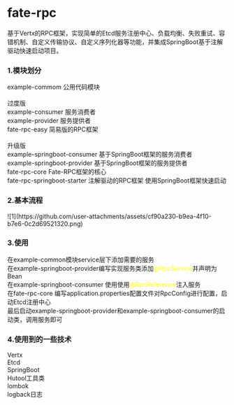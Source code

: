 # fate-rpc
基于Vertx的RPC框架，实现简单的Etcd服务注册中心、负载均衡、失败重试、容错机制、自定义传输协议、自定义序列化器等功能，并集成SpringBoot基于注解驱动快速启动项目。<br/>

<h3>1.模块划分</h3>
example-commom 公用代码模块<br/>
<br/>
过度版</br>
example-consumer 服务消费者<br/>
example-provider 服务提供者<br/>
fate-rpc-easy 简易版的RPC框架<br/>
<br/>
升级版</br>
example-springboot-consumer 基于SpringBoot框架的服务消费者<br/>
example-springboot-provider 基于SpringBoot框架的服务提供者<br/>
fate-rpc-core   Fate-RPC框架的核心<br/>
fate-rpc-springboot-starter 注解驱动的RPC框架 使用SpringBoot框架快速启动<br/>

<h3>2.基本流程</h3>
![1](https://github.com/user-attachments/assets/cf90a230-b9ea-4f10-b7e6-0c2d69521320.png)



<h3>3.使用</h3>
在example-common模块service层下添加需要的服务<br/>
在example-springboot-provider编写实现服务类添加<font color=Yellow>@RpcService</font>并声明为Bean<br/>
在example-springboot-consumer 使用使用<font color=Yellow>@RpcReference</font>注入服务<br/>
在fate-rpc-core 编写application.properties配置文件对RpcConfig进行配置，启动Etcd注册中心<br/>
最后启动example-springboot-provider和example-springboot-consumer的启动类，调用服务即可<br/>

<h3>4.使用到的一些技术</h3>
Vertx<br/>
Etcd<br/>
SpringBoot<br/>
Hutool工具类<br/>
lombok<br/>
logback日志<br/>
